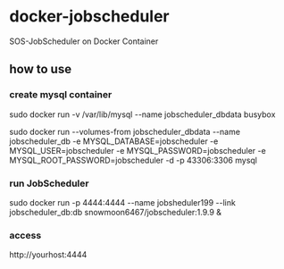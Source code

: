 # docker-jobscheduler
SOS-JobScheduler on Docker Container

## how to use

### create mysql container
sudo docker run -v /var/lib/mysql --name jobscheduler_dbdata busybox

sudo docker run --volumes-from jobscheduler_dbdata --name jobscheduler_db -e MYSQL_DATABASE=jobscheduler -e MYSQL_USER=jobscheduler -e MYSQL_PASSWORD=jobscheduler  -e MYSQL_ROOT_PASSWORD=jobscheduler -d -p 43306:3306 mysql

### run JobScheduler
sudo docker run -p 4444:4444 --name jobsheduler199 --link jobscheduler_db:db snowmoon6467/jobscheduler:1.9.9 &

### access
http://yourhost:4444
